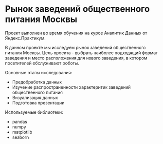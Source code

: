 # Рынок заведений общественного питания Москвы
Проект выполнен во время обучения на курсе Аналитик Данных от Яндекс.Практикум.  

В данном проекте мы исследуем рынок заведений общественного питания Москвы. Цель проекта - выбрать наиболее подходящий формат заведения и место расположения для нового заведения, в котором посетителей обслуживают роботы.

Основные этапы исследования:
* Предобработка данных  
* Изучение распространенности характеритик заведений общественного питания  
* Визуализация данных  
* Подготовка презентации  

Используемые библиотеки:  
* pandas  
* numpy
* matplotlib
* seaborn

